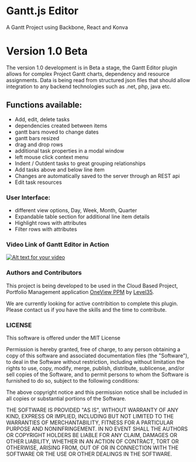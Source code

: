 Gantt.js Editor
============

A Gantt Project using Backbone, React and Konva

# Version 1.0 Beta

The version 1.0 development is in Beta a stage, the Gantt Editor plugin allows for complex
Project Gantt charts, dependency and resource assignments. Data is being read from structured
json files that should allow integration to any backend technologies such as .net, php, java etc.

## Functions available:
*  Add, edit, delete tasks
*  dependencies created between items
*  gantt bars moved to change dates
*  gantt bars resized
*  drag and drop rows
*  additional task properties in a modal window
*  left mouse click context menu
*  Indent / Outdent tasks to great grouping relationships
*  Add tasks above and below line item 
*  Changes are automatically saved to the server through an REST api
*  Edit task resources 

### User Interface:
*  different view options, Day, Week, Month, Quarter
*  Expandable table section for additional line item details
*  Highlight rows with attributes
*  Filter rows with attributes

### Video Link of Gantt Editor in Action
[![Alt text for your video](http://img.youtube.com/vi/2EzHS1TR2v0/0.jpg)](http://www.youtube.com/watch?v=2EzHS1TR2v0)


### Authors and Contributors
This project is being developed to be used in the Cloud Based Project, Portfolio Management application <a href="https://demo.oneviewapps.com" target="_blank">OneView PPM</a> by <a href="http://www.level35.net" target="_blank">Level35</a>.

We are currently looking for active contribition to complete this plugin. Please contact us if you have the skills and the time to contribute.

### LICENSE

This software is offered under the MIT License

Permission is hereby granted, free of charge, to any person obtaining a copy
of this software and associated documentation files (the "Software"), to deal
in the Software without restriction, including without limitation the rights
to use, copy, modify, merge, publish, distribute, sublicense, and/or sell
copies of the Software, and to permit persons to whom the Software is
furnished to do so, subject to the following conditions:

The above copyright notice and this permission notice shall be included in
all copies or substantial portions of the Software.

THE SOFTWARE IS PROVIDED "AS IS", WITHOUT WARRANTY OF ANY KIND, EXPRESS OR
IMPLIED, INCLUDING BUT NOT LIMITED TO THE WARRANTIES OF MERCHANTABILITY,
FITNESS FOR A PARTICULAR PURPOSE AND NONINFRINGEMENT. IN NO EVENT SHALL THE
AUTHORS OR COPYRIGHT HOLDERS BE LIABLE FOR ANY CLAIM, DAMAGES OR OTHER
LIABILITY, WHETHER IN AN ACTION OF CONTRACT, TORT OR OTHERWISE, ARISING FROM,
OUT OF OR IN CONNECTION WITH THE SOFTWARE OR THE USE OR OTHER DEALINGS IN
THE SOFTWARE.
